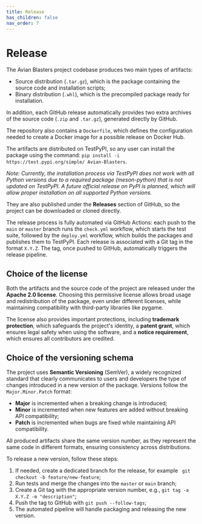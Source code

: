 ```yaml
---
title: Release
has_children: false
nav_order: 7
---
```


# Release

The Avian Blasters project codebase produces two main types of artifacts:
- Source distribution (`.tar.gz`), which is the package containing the source code and installation scripts;
- Binary distribution (`.whl`), which is the precompiled package ready for installation. 

In addition, each GitHub release automatically provides two extra archives of the source code (`.zip` and `.tar.gz`), generated directly by GitHub.

The repository also contains a `Dockerfile`, which defines the configuration needed to create a Docker image for a possible release on Docker Hub. 

The artifacts are distributed on TestPyPI, so any user can install the package using the command: `pip install -i https://test.pypi.org/simple/ Avian-Blasters`.

*Note: Currently, the installation process via TestPyPI does not work with all Python versions due to a required package (meson-python) that is not updated on TestPyPI. A future official release on PyPI is planned, which will allow proper installation on all supported Python versions.*

They are also published under the **Releases** section of GitHub, so the project can be downloaded or cloned directly.

The release process is fully automated via GitHub Actions: each push to the `main` or `master` branch runs the `check.yml` workflow, which starts the test suite, followed by the `deploy.yml` workflow, which builds the packages and publishes them to TestPyPI.
Each release is associated with a Git tag in the format `X.Y.Z`. The tag, once pushed to GitHub, automatically triggers the release pipeline.

## Choice of the license

Both the artifacts and the source code of the project are released under the **Apache 2.0 license**. Choosing this permissive license allows broad usage and redistribution of the package, even under different licenses, while maintaining compatibility with third-party libraries like pygame. 

The license also provides important protections, including **trademark protection**, which safeguards the project's identity, a **patent grant**, which ensures legal safety when using the software, and a **notice requirement**, which ensures all contributors are credited.

## Choice of the versioning schema
  
The project uses **Semantic Versioning** (SemVer), a widely recognized standard that clearly communicates to users and developers the type of changes introduced in a new version of the package.
Versions follow the `Major.Minor.Patch` format:
- **Major** is incremented when a breaking change is introduced;
- **Minor** is incremented when new features are added without breaking API compatibility;
- **Patch** is incremented when bugs are fixed while maintaining API compatibility.

All produced artifacts share the same version number, as they represent the same code in different formats, ensuring consistency across distributions.

To release a new version, follow these steps:
1) If needed, create a dedicated branch for the release, for example ` git checkout -b feature/new-feature`;
2) Run tests and merge the changes into the `master` or `main` branch;
3) Create a Git tag with the appropriate version number, e.g., `git tag -a X.Y.Z -m "description"`;
4) Push the tag to GitHub with `git push --follow-tags`;
5) The automated pipeline will handle packaging and releasing the new version.

